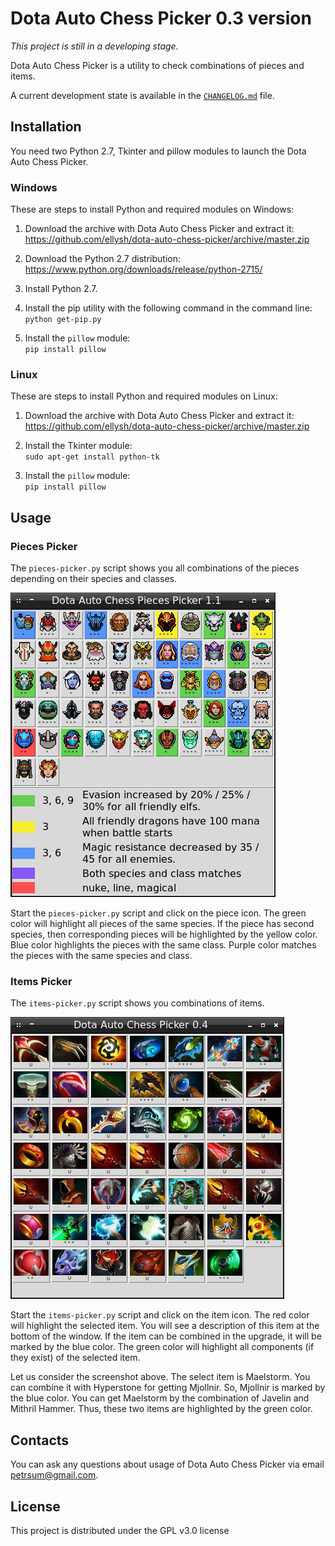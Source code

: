 # Dota Auto Chess Picker 0.3 version

*This project is still in a developing stage.*

Dota Auto Chess Picker is a utility to check combinations of pieces and items.

A current development state is available in the [`CHANGELOG.md`](CHANGELOG.md) file.

## Installation

You need two Python 2.7, Tkinter and pillow modules to launch the Dota Auto Chess Picker.

### Windows

These are steps to install Python and required modules on Windows:

1. Download the archive with Dota Auto Chess Picker and extract it:<br/>
https://github.com/ellysh/dota-auto-chess-picker/archive/master.zip

2. Download the Python 2.7 distribution:<br/>
https://www.python.org/downloads/release/python-2715/

3. Install Python 2.7.

4. Install the pip utility with the following command in the command line:<br/>
`python get-pip.py`

5. Install the `pillow` module:<br/>
`pip install pillow`

### Linux

These are steps to install Python and required modules on Linux:

1. Download the archive with Dota Auto Chess Picker and extract it:<br/>
https://github.com/ellysh/dota-auto-chess-picker/archive/master.zip

2. Install the Tkinter module:<br/>
`sudo apt-get install python-tk`

3. Install the `pillow` module:<br/>
`pip install pillow`

## Usage

### Pieces Picker

The `pieces-picker.py` script shows you all combinations of the pieces depending on their species and classes.

![Pieces Picker](images/readme/pieces-picker-window.png)

Start the `pieces-picker.py` script and click on the piece icon. The green color will highlight all pieces of the same species. If the piece has second species, then corresponding pieces will be highlighted by the yellow color. Blue color highlights the pieces with the same class. Purple color matches the pieces with the same species and class.

### Items Picker

The `items-picker.py` script shows you combinations of items.

![Items Picker](images/readme/items-picker-window.png)

Start the `items-picker.py` script and click on the item icon. The red color will highlight the selected item. You will see a description of this item at the bottom of the window. If the item can be combined in the upgrade, it will be marked by the blue color. The green color will highlight all components (if they exist) of the selected item.

Let us consider the screenshot above. The select item is Maelstorm. You can combine it with Hyperstone for getting Mjollnir. So, Mjollnir is marked by the blue color.  You can get Maelstorm by the combination of Javelin and Mithril Hammer. Thus, these two items are highlighted by the green color.

## Contacts

You can ask any questions about usage of Dota Auto Chess Picker via email petrsum@gmail.com.

## License

This project is distributed under the GPL v3.0 license
